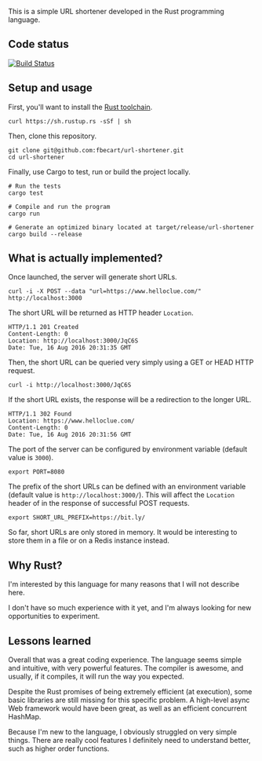 This is a simple URL shortener developed in the Rust programming language.

## Code status

[![Build Status](https://travis-ci.org/fbecart/url-shortener.svg?branch=master)](https://travis-ci.org/fbecart/url-shortener)

## Setup and usage

First, you'll want to install the [Rust toolchain](https://www.rustup.rs/).

    curl https://sh.rustup.rs -sSf | sh

Then, clone this repository.

    git clone git@github.com:fbecart/url-shortener.git
    cd url-shortener

Finally, use Cargo to test, run or build the project locally.

    # Run the tests
    cargo test
    
    # Compile and run the program
    cargo run
    
    # Generate an optimized binary located at target/release/url-shortener
    cargo build --release

## What is actually implemented?

Once launched, the server will generate short URLs.

    curl -i -X POST --data "url=https://www.helloclue.com/" http://localhost:3000

The short URL will be returned as HTTP header `Location`.

    HTTP/1.1 201 Created
    Content-Length: 0
    Location: http://localhost:3000/JqC6S
    Date: Tue, 16 Aug 2016 20:31:35 GMT

Then, the short URL can be queried very simply using a GET or HEAD HTTP request.

    curl -i http://localhost:3000/JqC6S

If the short URL exists, the response will be a redirection to the longer URL.

    HTTP/1.1 302 Found
    Location: https://www.helloclue.com/
    Content-Length: 0
    Date: Tue, 16 Aug 2016 20:31:56 GMT

The port of the server can be configured by environment variable (default value is `3000`).

    export PORT=8080

The prefix of the short URLs can be defined with an environment variable (default value is `http://localhost:3000/`). This will affect the `Location` header of in the response of successful POST requests.

    export SHORT_URL_PREFIX=https://bit.ly/

So far, short URLs are only stored in memory. It would be interesting to store them in a file or on a Redis instance instead.

## Why Rust?

I'm interested by this language for many reasons that I will not describe here.

I don't have so much experience with it yet, and I'm always looking for new opportunities to experiment.

## Lessons learned

Overall that was a great coding experience. The language seems simple and intuitive, with very powerful features. The compiler is awesome, and usually, if it compiles, it will run the way you expected.

Despite the Rust promises of being extremely efficient (at execution), some basic libraries are still missing for this specific problem. A high-level async Web framework would have been great, as well as an efficient concurrent HashMap.

Because I'm new to the language, I obviously struggled on very simple things. There are really cool features I definitely need to understand better, such as higher order functions.